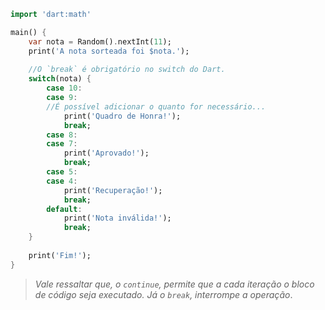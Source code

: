```dart
import 'dart:math'

main() {
	var nota = Random().nextInt(11);
	print('A nota sorteada foi $nota.');
	
	//O `break` é obrigatório no switch do Dart.
	switch(nota) {
		case 10: 
		case 9:
		//É possível adicionar o quanto for necessário...
			print('Quadro de Honra!');	
			break;
		case 8:
		case 7:
			print('Aprovado!');	
			break;
		case 5:
		case 4:
			print('Recuperação!');	
			break;
		default:
			print('Nota inválida!');	
			break;
	}	
	
	print('Fim!');	
}
```
>_Vale ressaltar que, o `continue`, permite que a cada iteração o bloco de código seja executado._
>_Já o `break`, interrompe a operação_.























